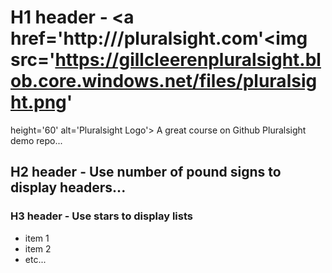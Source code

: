 # H1 header - <a href='http:///pluralsight.com'<img src='https://gillcleerenpluralsight.blob.core.windows.net/files/pluralsight.png' 
height='60' 
alt='Pluralsight Logo'></a> A great course on Github
Pluralsight demo repo...

## H2 header - Use number of pound signs to display headers...

### H3 header - Use stars to display lists
* item 1
* item 2
* etc...
